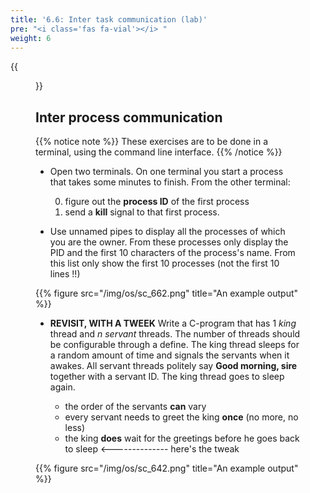 ```yaml
---
title: '6.6: Inter task communication (lab)'
pre: "<i class='fas fa-vial'></i> "
weight: 6
---
```


{{<figure src="/img/os/header_communication.jpg">}}

## Inter process communication

{{% notice note %}}
These exercises are to be done in a terminal, using the command line interface.
{{% /notice %}}

* Open two terminals. On one terminal you start a process that takes some minutes to finish. From the other terminal:

  0. figure out the **process ID** of the first process
  0. send a **kill** signal to that first process.

* Use unnamed pipes to display all the processes of which you are the owner. From these processes only display the PID and the first 10 characters of the process's name. From this list only show the first 10 processes (not the first 10 lines !!)

{{% figure src="/img/os/sc_662.png" title="An example output" %}}

* **REVISIT, WITH A TWEEK** Write a C-program that has 1 *king* thread and *n* *servant* threads. The number of threads should be configurable through a define. The king thread sleeps for a random amount of time and signals the servants when it awakes. All servant threads politely say **Good morning, sire** together with a servant ID. The king thread goes to sleep again.

    * the order of the servants **can** vary
    * every servant needs to greet the king **once** (no more, no less)
    * the king **does** wait for the greetings before he goes back to sleep <-------------- here's the tweak

{{% figure src="/img/os/sc_642.png" title="An example output" %}}
